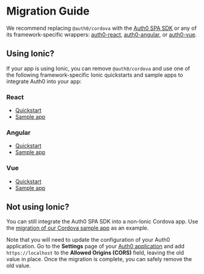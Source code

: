 # Migration Guide

We recommend replacing `@auth0/cordova` with the [Auth0 SPA SDK](https://github.com/auth0/auth0-spa-js) or any of its framework-specific wrappers: [auth0-react](https://github.com/auth0/auth0-react), [auth0-angular](https://github.com/auth0/auth0-angular), or [auth0-vue](https://github.com/auth0/auth0-vue).

## Using Ionic?

If your app is using Ionic, you can remove `@auth0/cordova` and use one of the following framework-specific Ionic quickstarts and sample apps to integrate Auth0 into your app:

### React

- [Quickstart](https://auth0.com/docs/quickstart/native/ionic-react/01-login)  
- [Sample app](https://github.com/auth0-samples/auth0-ionic-samples/tree/main/react#readme )

### Angular

- [Quickstart](https://auth0.com/docs/quickstart/native/ionic-angular/01-login)
- [Sample app](https://github.com/auth0-samples/auth0-ionic-samples/tree/main/angular#readme)

### Vue 

- [Quickstart](https://auth0.com/docs/quickstart/native/ionic-vue/01-login)
- [Sample app](https://github.com/auth0-samples/auth0-ionic-samples/tree/main/vue#readme)

## Not using Ionic?

You can still integrate the Auth0 SPA SDK into a non-Ionic Cordova app. Use the [migration of our Cordova sample app](https://github.com/auth0-samples/auth0-cordova-samples/compare/master...spa-sdk-migration) as an example.

Note that you will need to update the configuration of your Auth0 application. Go to the **Settings** page of your [Auth0 application](https://manage.auth0.com/#/applications/) and add `https://localhost` to the **Allowed Origins (CORS)** field, leaving the old value in place. Once the migration is complete, you can safely remove the old value.
